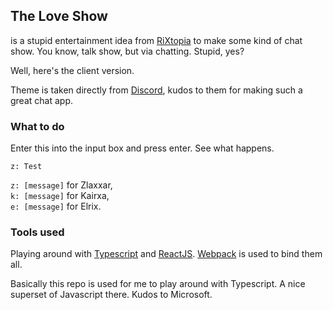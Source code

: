 ## The Love Show

is a stupid entertainment idea from [RiXtopia](https://www.facebook.com/RiXtopia?fref=ts) to make some kind of
chat show. You know, talk show, but via chatting. Stupid, yes?

Well, here's the client version.

Theme is taken directly from [Discord](www.discordapp.com), kudos to them for making such a great chat app.

### What to do

Enter this into the input box and press enter. See what happens.

```
z: Test
```

`z: [message]` for Zlaxxar,  
`k: [message]` for Kairxa,  
`e: [message]` for Elrix.

### Tools used

Playing around with [Typescript](https://www.typescriptlang.org) and [ReactJS](https://facebook.github.io/react/).
[Webpack](https://webpack.github.io/) is used to bind them all.

Basically this repo is used for me to play around with Typescript. A nice superset of Javascript there.
Kudos to Microsoft.